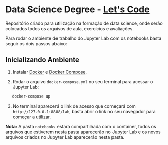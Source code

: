 
# Data Science Degree - [Let's Code](https://www.letscode.com.br/degree/ds)

Repositório criado para utilização na formação de data science, onde serão colocados todos os arquivos de aula, exercícios e avaliações.


Para rodar o ambiente de trabalho do Jupyter Lab com os notebooks basta seguir os dois passos abaixo:

## Inicializando Ambiente

1. Instalar [Docker](https://docs.docker.com/get-docker/) e [Docker Compose](https://docs.docker.com/compose/install/).

2. Rodar o arquivo `docker-compose.yml` no seu terminal para acessar o Jupyter Lab:

```bash
   docker-compose up
   ```

3. No terminal aparecerá o link de acesso que começará com `http://127.0.0.1:8888/lab`, basta abrir o link no seu navegador para começar a utilizar.


**Nota:** A pasta `notebooks` estará compartilhada com o container, todos os arquivos que estiverem nesta pasta aparecerão no Jupyter Lab e os novos arquivos criados no Jupyter Lab aparecerão nesta pasta.
